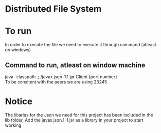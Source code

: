 # Distributed File System

# To run
In order to execute the file we need to execute it through command (atleast on windows)

## Command to run, atleast on window machine <br/>
java -classpath .;./javax.json-1.1.jar Client {port number} <br/>
To be consitent with the peers we are using 23245

# Notice
The libaries for the Json we need for this project has been included in the lib folder,
Add the javax.json.1-1.jar as a library in your project to start working
